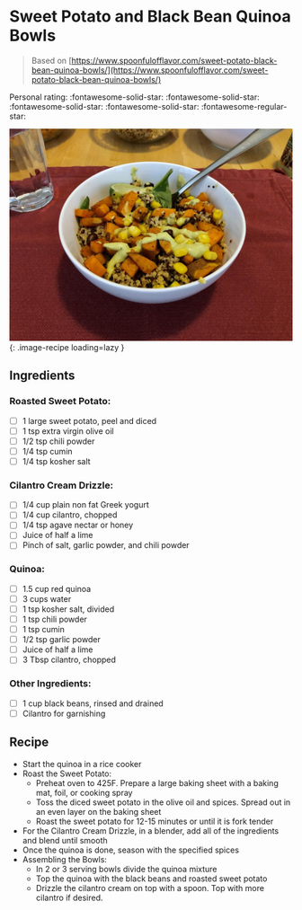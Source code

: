 # Sweet Potato and Black Bean Quinoa Bowls

> Based on [https://www.spoonfulofflavor.com/sweet-potato-black-bean-quinoa-bowls/](https://www.spoonfulofflavor.com/sweet-potato-black-bean-quinoa-bowls/)

<!-- {cts} rating=4; (User can specify rating on scale of 1-5) -->

Personal rating: :fontawesome-solid-star: :fontawesome-solid-star: :fontawesome-solid-star: :fontawesome-solid-star: :fontawesome-regular-star:

<!-- {cte} -->

<!-- {cts} name_image=sweet_potato_and_black_bean_quinoa_bowls.jpeg; (User can specify image name) -->

![sweet_potato_and_black_bean_quinoa_bowls.jpeg](./sweet_potato_and_black_bean_quinoa_bowls.jpeg){: .image-recipe loading=lazy }

<!-- {cte} -->

## Ingredients

### Roasted Sweet Potato:

- [ ] 1 large sweet potato, peel and diced
- [ ] 1 tsp extra virgin olive oil
- [ ] 1/2 tsp chili powder
- [ ] 1/4 tsp cumin
- [ ] 1/4 tsp kosher salt

### Cilantro Cream Drizzle:

- [ ] 1/4 cup plain non fat Greek yogurt
- [ ] 1/4 cup cilantro, chopped
- [ ] 1/4 tsp agave nectar or honey
- [ ] Juice of half a lime
- [ ] Pinch of salt, garlic powder, and chili powder

### Quinoa:

- [ ] 1.5 cup red quinoa
- [ ] 3 cups water
- [ ] 1 tsp kosher salt, divided
- [ ] 1 tsp chili powder
- [ ] 1 tsp cumin
- [ ] 1/2 tsp garlic powder
- [ ] Juice of half a lime
- [ ] 3 Tbsp cilantro, chopped

### Other Ingredients:

- [ ] 1 cup black beans, rinsed and drained
- [ ] Cilantro for garnishing

## Recipe

- Start the quinoa in a rice cooker
- Roast the Sweet Potato:
    - Preheat oven to 425F. Prepare a large baking sheet with a baking mat, foil, or cooking spray
    - Toss the diced sweet potato in the olive oil and spices. Spread out in an even layer on the baking sheet
    - Roast the sweet potato for 12-15 minutes or until it is fork tender
- For the Cilantro Cream Drizzle, in a blender, add all of the ingredients and blend until smooth
- Once the quinoa is done, season with the specified spices
- Assembling the Bowls:
    - In 2 or 3 serving bowls divide the quinoa mixture
    - Top the quinoa with the black beans and roasted sweet potato
    - Drizzle the cilantro cream on top with a spoon. Top with more cilantro if desired.

